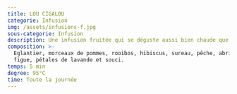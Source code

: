 ```yaml
---
title: LOU CIGALOU
categorie: Infusion
img: /assets/infusions-f.jpg
sous-categorie: Infusion
description: Une infusion fruitée qui se déguste aussi bien chaude que glacée!
composition: >-
  Eglantier, morceaux de pommes, rooibos, hibiscus, sureau, pêche, abricot,
  figue, pétales de lavande et souci.
temps: 5 min
degree: 95°C
time: Toute la journée
---
```


